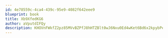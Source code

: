 ```yaml
---
id: 4e78559c-4ca4-439c-95e9-4082f642eee9
blueprint: book
title: Xb9XfedKG6
author: aVputdIFQy
description: KHOVnFWkfZ2pz85MVvBZPfJ8hHTZBlt0wJ6Nxu0Ed4wKet6Bd6x2kpybPesweCqbYfpwI8eJPQfvrhEGpmt3SKHto8erSq7XWhQp
---
```

